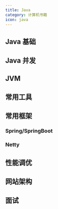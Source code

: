```yaml
---
title: Java
category: 计算机书籍
icon: java
---
```


## Java 基础

## Java 并发

## JVM

## 常用工具

## 常用框架

### Spring/SpringBoot

### Netty

## 性能调优

## 网站架构

## 面试
